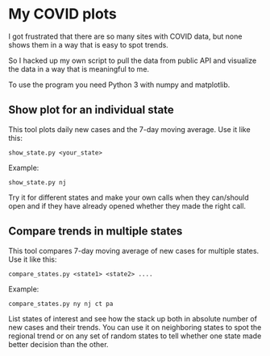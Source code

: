 # My COVID plots

I got frustrated that there are so many sites with COVID data,
but none shows them in a way that is easy to spot trends.

So I hacked up my own script to pull the data from public
API and visualize the data in a way that is meaningful
to me.

To use the program you need Python 3 with numpy and matplotlib.


## Show plot for an individual state

This tool plots daily new cases and the 7-day moving average.
Use it like this:

```
show_state.py <your_state>
```

Example:

```
show_state.py nj
```

Try it for different states and make your own calls when they
can/should open and if they have already opened whether they
made the right call.


## Compare trends in multiple states

This tool compares 7-day moving average of new cases for multiple
states. Use it like this:

```
compare_states.py <state1> <state2> ....
```

Example:

```
compare_states.py ny nj ct pa
```

List states of interest and see how the stack up both in absolute
number of new cases and their trends. You can use it on neighboring
states to spot the regional trend or on any set of random
states to tell whether one state made better decision than
the other.
